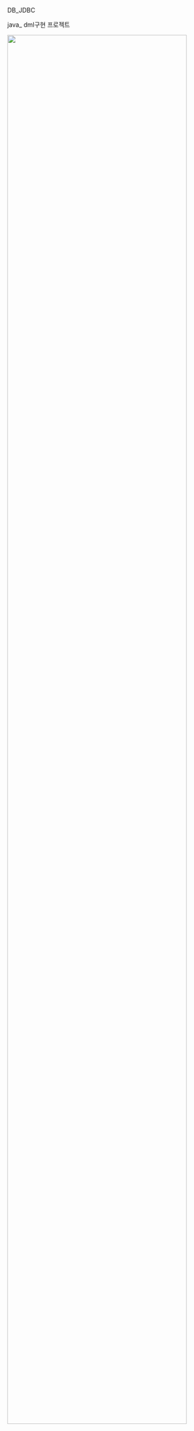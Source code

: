 DB_JDBC

java_ dml구현 프로젝트

<img src="https://postfiles.pstatic.net/MjAyMDAzMjFfMjcy/MDAxNTg0NzkwODg3ODUz.KTGtknagc1IfNro5nZz4803plAaGLaH1LozKqWo3y0cg.uXK2vKv2goFzddRMcT3O4vneD0ro6rsSS4Ws_LGeN1Ug.PNG.woqls22/image.png?type=w773" width="90%"></img>
